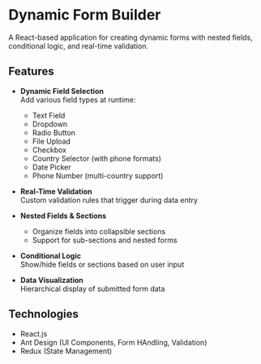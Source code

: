 # Dynamic Form Builder

A React-based application for creating dynamic forms with nested fields, conditional logic, and real-time validation.

## Features

- **Dynamic Field Selection**  
  Add various field types at runtime:
  - Text Field
  - Dropdown
  - Radio Button
  - File Upload
  - Checkbox
  - Country Selector (with phone formats)
  - Date Picker
  - Phone Number (multi-country support)

- **Real-Time Validation**  
  Custom validation rules that trigger during data entry

- **Nested Fields & Sections**  
  - Organize fields into collapsible sections
  - Support for sub-sections and nested forms

- **Conditional Logic**  
  Show/hide fields or sections based on user input

- **Data Visualization**  
  Hierarchical display of submitted form data

## Technologies

- React.js
- Ant Design (UI Components, Form HAndling, Validation)
- Redux (State Management)